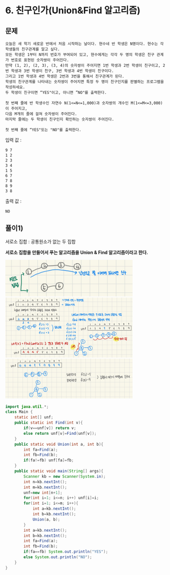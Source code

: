 # 6. 친구인가(Union&Find 알고리즘)
## 문제
```
오늘은 새 학기 새로운 반에서 처음 시작하는 날이다. 현수네 반 학생은 N명이다. 현수는 각 학생들의 친구관계를 알고 싶다.
모든 학생은 1부터 N까지 번호가 부여되어 있고, 현수에게는 각각 두 명의 학생은 친구 관계가 번호로 표현된 숫자쌍이 주어진다.
만약 (1, 2), (2, 3), (3, 4)의 숫자쌍이 주어지면 1번 학생과 2번 학생이 친구이고, 2번 학생과 3번 학생이 친구, 3번 학생과 4번 학생이 친구이다.
그리고 1번 학생과 4번 학생은 2번과 3번을 통해서 친구관계가 된다.
학생의 친구관계를 나타내는 숫자쌍이 주어지면 특정 두 명이 친구인지를 판별하는 프로그램을 작성하세요.
두 학생이 친구이면 “YES"이고, 아니면 ”NO"를 출력한다.

첫 번째 줄에 반 학생수인 자연수 N(1<=N<=1,000)과 숫자쌍의 개수인 M(1<=M<=3,000)이 주어지고,
다음 M개의 줄에 걸쳐 숫자쌍이 주어진다.
마지막 줄에는 두 학생이 친구인지 확인하는 숫자쌍이 주어진다.

첫 번째 줄에 “YES"또는 "NO"를 출력한다.
```

입력 값 :
```
9 7
1 2
2 3
3 4
1 5
6 7
7 8
8 9
3 8
```

출력 값 :
```
NO
```

## 풀이1) 
서로소 집합 : 공통원소가 없는 두 집합

__서로소 집합을 만들어서 푸는 알고리즘을 Union & Find 알고리즘이라고 한다.__

<img src="/algorithm/inflearn_java_풀이/img/서로소집합예시.jpeg" width="400px">

<img src="/algorithm/inflearn_java_풀이/img/친구인가 풀이1.jpeg" width="400px">

<img src="/algorithm/inflearn_java_풀이/img/친구인가 풀이2.jpeg" width="400px">

```java
import java.util.*;
class Main {
	static int[] unf;
	public static int Find(int v){
		if(v==unf[v]) return v;
		else return unf[v]=Find(unf[v]);
	}
	public static void Union(int a, int b){
		int fa=Find(a);
		int fb=Find(b);
		if(fa!=fb) unf[fa]=fb;
	}
	public static void main(String[] args){
		Scanner kb = new Scanner(System.in);
		int n=kb.nextInt();
		int m=kb.nextInt();
		unf=new int[n+1];
		for(int i=1; i<=n; i++) unf[i]=i;
		for(int i=1; i<=m; i++){
			int a=kb.nextInt();
			int b=kb.nextInt();
			Union(a, b);
		}
		int a=kb.nextInt();
		int b=kb.nextInt();
		int fa=Find(a);
		int fb=Find(b);
		if(fa==fb) System.out.println("YES");
		else System.out.println("NO");		
	}
}
```